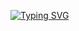 [![Typing SVG](https://readme-typing-svg.demolab.com/?lines=Hi+i'm+Oluwapelumi;I'm+a+passionate+Database+Engineer;Take+a+look+at+my+repositories)](https://git.io/typing-svg)
